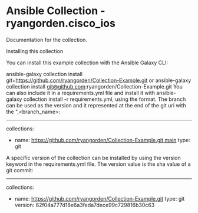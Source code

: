 # Ansible Collection - ryangorden.cisco_ios

Documentation for the collection.

Installing this collection

You can install this example collection with the Ansible Galaxy CLI:

ansible-galaxy collection install git+https://github.com/ryangorden/Collection-Example.git or ansible-galaxy collection install git@github.com:ryangorden/Collection-Example.git
You can also include it in a requirements.yml file and install it with ansible-galaxy collection install -r requirements.yml, using the format. The branch can be used as the version and it represented at the end of the git uri with the ",<branch_name>:

---
collections:
  - name: https://github.com/ryangorden/Collection-Example.git,main
    type: git
    
A specific version of the collection can be installed by using the version keyword in the requirements.yml file. The version value is the sha value of a git commit:

---
collections:
  - name: https://github.com/ryangorden/Collection-Example.git
    type: git
    version: 82f04a777d18e6a3feda7dece99c729816b30c63
